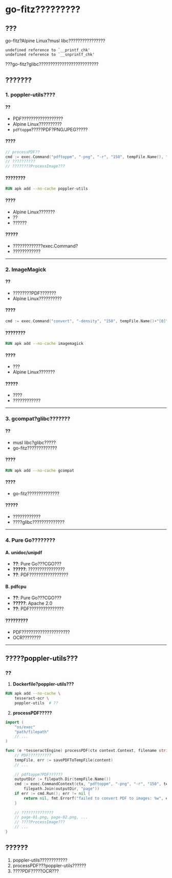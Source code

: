 # go-fitz?????????

## ???
go-fitz?Alpine Linux?musl libc????????????????
```
undefined reference to `__printf_chk'
undefined reference to `__snprintf_chk'
```

???go-fitz?glibc??????????????????????????

## ???????

### 1. poppler-utils????

#### ??
- PDF??????????????????
- Alpine Linux??????????
- `pdftoppm`?????PDF?PNG/JPEG?????

#### ????
```go
// processPDF??
cmd := exec.Command("pdftoppm", "-png", "-r", "150", tempFile.Name(), "page")
// ??????????
// ????????ProcessImage???
```

#### ????????
```dockerfile
RUN apk add --no-cache poppler-utils
```

#### ????
- Alpine Linux???????
- ??
- ??????

#### ?????
- ?????????????exec.Command?
- ????????????

---

### 2. ImageMagick

#### ??
- ????????PDF???????
- Alpine Linux??????????

#### ????
```go
cmd := exec.Command("convert", "-density", "150", tempFile.Name()+"[0]", "page.png")
```

#### ????????
```dockerfile
RUN apk add --no-cache imagemagick
```

#### ????
- ???
- Alpine Linux???????

#### ?????
- ????
- ????????????

---

### 3. gcompat?glibc???????

#### ??
- musl libc?glibc?????
- go-fitz?????????????

#### ????
```dockerfile
RUN apk add --no-cache gcompat
```

#### ????
- go-fitz??????????????

#### ?????
- ????????????
- ????glibc??????????????

---

### 4. Pure Go????????

#### A. unidoc/unipdf
- **??**: Pure Go???CGO???
- **?????**: ????????????????
- **??**: PDF?????????????????

#### B. pdfcpu
- **??**: Pure Go???CGO???
- **?????**: Apache 2.0
- **??**: PDF???????????????

#### ?????????
- PDF?????????????????????
- OCR????????

---

## ?????poppler-utils???

### ??

1. **Dockerfile?poppler-utils???**
```dockerfile
RUN apk add --no-cache \
    tesseract-ocr \
    poppler-utils  # ??
```

2. **processPDF?????**
```go
import (
    "os/exec"
    "path/filepath"
    // ...
)

func (e *tesseractEngine) processPDF(ctx context.Context, filename string, content io.Reader, result *OCRResult) (*OCRResult, error) {
    // PDF??????????
    tempFile, err := savePDFToTempFile(content)
    // ...
    
    // pdftoppm?PDF??????
    outputDir := filepath.Dir(tempFile.Name())
    cmd := exec.CommandContext(ctx, "pdftoppm", "-png", "-r", "150", tempFile.Name(), 
        filepath.Join(outputDir, "page"))
    if err := cmd.Run(); err != nil {
        return nil, fmt.Errorf("failed to convert PDF to images: %w", err)
    }
    
    // ??????????????
    // page-01.png, page-02.png, ...
    // ????ProcessImage???
    // ...
}
```

## ??????

1. poppler-utils????????????
2. processPDF???poppler-utils??????
3. ????PDF?????OCR???